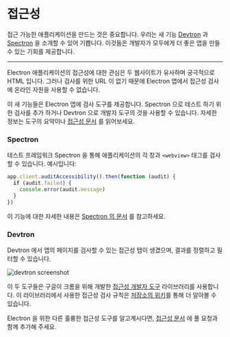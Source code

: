 # 접근성

접근 가능한 애플리케이션을 만드는 것은 중요합니다. 우리는 새 기능
[Devtron](https://electron.atom.io/devtron) 과
[Spectron](https://electron.atom.io/spectron) 을 소개할 수 있어 기쁩니다.
이것들은 개발자가 모두에게 더 좋은 앱을 만들 수 있는 기회를 제공합니다.

---

Electron 애플리케이션의 접근성에 대한 관심은 두 웹사이트가 유사하며 궁극적으로
HTML 입니다. 그러나 검사를 위한 URL 이 없기 때문에 Electron 앱에서 접근성
검사에 온라인 자원을 사용할 수 없습니다.

이 새 기능들은 Electron 앱에 검사 도구를 제공합니다. Spectron 으로 테스트 하기
위한 검사를 추가 하거나 Devtron 으로 개발자 도구의 것을 사용할 수 있습니다.
자세한 정보는 도구의 요약이나
[접근성 문서](https://electron.atom.io/docs/tutorial/accessibility) 를 읽어보세요.

### Spectron

테스트 프레임워크 Spectron 을 통해 애플리케이션의 각 창과 `<webview>` 태그를
검사할 수 있습니다. 예시입니다:

```javascript
app.client.auditAccessibility().then(function (audit) {
  if (audit.failed) {
    console.error(audit.message)
  }
})
```

이 기능에 대한 자세한 내용은
[Spectron 의 문서](https://github.com/electron/spectron#accessibility-testing)
를 참고하세요.

### Devtron

Devtron 에서 앱의 페이지를 검사할 수 있는 접근성 탭이 생겼으며, 결과를 정렬하고
필터할 수 있습니다.

![devtron screenshot](https://cloud.githubusercontent.com/assets/1305617/17156618/9f9bcd72-533f-11e6-880d-389115f40a2a.png)

이 두 도구들은 구글이 크롬을 위해 개발한
[접근성 개발자 도구](https://github.com/GoogleChrome/accessibility-developer-tools)
라이브러리를 사용합니다. 이 라이브러리에서 사용한 접근성 검사 규칙은
[저장소의 위키](https://github.com/GoogleChrome/accessibility-developer-tools/wiki/Audit-Rules)를
통해 더 알아볼 수 있습니다.

Electron 을 위한 다른 훌륭한 접근성 도구를 알고계시다면,
[접근성 문서](https://electron.atom.io/docs/tutorial/accessibility) 에 풀
요청과 함께 추가해 주세요.
